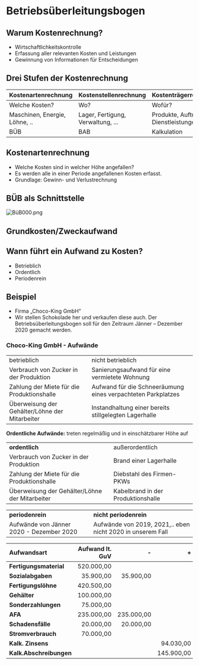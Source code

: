 Betriebsüberleitungsbogen
====

Warum Kostenrechnung?
----

- Wirtschaftlichkeitskontrolle
- Erfassung aller relevanten Kosten und Leistungen
- Gewinnung von Informationen für Entscheidungen

Drei Stufen der Kostenrechnung
----

| Kostenartenrechnung | Kostenstellenrechnung | Kostenträgerrechnung |
|:------------------- |:--------------------- |:-------------------- |
| Welche Kosten?      | Wo?                   | Wofür?               |
| Maschinen, Energie, Löhne, .. | Lager, Fertigung, Verwaltung, ... | Produkte, Aufträge, Dienstleistungen, .. |
| BÜB                 | BAB                   | Kalkulation          |

Kostenartenrechnung
----

- Welche Kosten sind in welcher Höhe angefallen?
- Es werden alle in einer Periode angefallenen Kosten erfasst.
- Grundlage: Gewinn- und Verlustrechnung

BÜB als Schnittstelle
----

![BüB000.png](./images/BüB000.png)

Grundkosten/Zweckaufwand
----

Wann führt ein Aufwand zu Kosten?
----

- Betrieblich
- Ordentlich
- Periodenrein

Beispiel
----

- Firma „Choco-King GmbH“
- Wir stellen Schokolade her und verkaufen diese auch. Der Betriebsüberleitungsbogen soll für den Zeitraum Jänner – Dezember 2020 gemacht werden.

### Choco-King GmbH - Aufwände

<table>
	<tr>
		<td>betrieblich</td>
		<td>nicht betrieblich</td>
	</tr>
	<tr>
		<td>Verbrauch von Zucker in der Produktion</td>
		<td>Sanierungsaufwand für eine vermietete Wohnung</td>
	</tr>
	<tr>
		<td>Zahlung der Miete für die Produktionshalle</td>
		<td>Aufwand für die Schneeräumung eines verpachteten Parkplatzes</td>
	</tr>
	<tr>
		<td>Überweisung der Gehälter/Löhne der Mitarbeiter</td>
		<td>Instandhaltung einer bereits stillgelegten Lagerhalle</td>
	</tr>
</table>

**Ordentliche Aufwände:** treten regelmäßig und in einschätzbarer Höhe auf

<table>
	<tr>
		<td><strong>ordentlich</strong></td>
		<td><string>außerordentlich</strong></td>
	</tr>
	<tr>
		<td>Verbrauch von Zucker in der Produktion</td>
		<td>Brand einer Lagerhalle</td>
	</tr>
	<tr>
		<td>Zahlung der Miete für die Produktionshalle</td>
		<td>Diebstahl des Firmen-PKWs</td>
	</tr>
	<tr>
		<td>Überweisung der Gehälter/Löhne der Mitarbeiter</td>
		<td>Kabelbrand in der Produktionshalle</td>
	</tr>
</table>

<table>
	<tr>
		<td><strong>periodenrein</strong></td>
		<td><strong>nicht periodenrein</strong></td>
	</tr>
	<tr>
		<td>Aufwände von Jänner 2020 - Dezember 2020</td>
		<td>Aufwände von 2019, 2021,.. eben nicht 2020 in unserem Fall</td>
	</tr>
</table>

| Aufwandsart | Aufwand lt. GuV |  -  |  +  | Kosten | Einzelkosten | Gemeinkosten |
|:----------- | ---------------:| ---:| ---:| ------:| ------------:| ------------:|
| **Fertigungsmaterial** | 520.000,00 |   |   | 520.000,00 | 520.000,00 |   |
| **Sozialabgaben** | 35.900,00 | 35.900,00 |   |   |   |   |
| **Fertigungslöhne** | 420.500,00 |   |   | 420.500,00 | 420.500,00 |   |
| **Gehälter** | 100.000,00 |   |   | 100.000,00 |   | 100.000,00 |
| **Sonderzahlungen** | 75.000,00 |   |   | 75.000,00 |   | 75.000,00 |
| **AFA** | 235.000,00 | 235.000,00 |   |   |   |   |
| **Schadensfälle** | 20.000,00 | 20.000,00 |   |   |   |   |
| **Stromverbrauch** | 70.000,00 |   |   | 70.000,00 |   | 70.000,00 |
| **Kalk. Zinsens** |   |   | 94.030,00 | 94.030,00 |   | 94.030,00 |
| **Kalk.Abschreibungen** |   |   | 145.900,00 | 145.900,00 | 145.900,00 |
